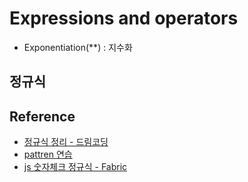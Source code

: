 # Expressions and operators

- Exponentiation(\*\*) : 지수화

## 정규식

## Reference

- [정규식 정리 - 드림코딩](https://github.com/dream-ellie/regex)
- [pattren 연습](https://regexr.com/5mhou)
- [js 숫자체크 정규식 - Fabric](https://fabric004.tistory.com/20)
